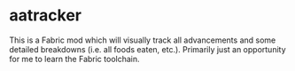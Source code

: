 # aatracker
This is a Fabric mod which will visually track all advancements and some detailed breakdowns (i.e. all foods eaten, etc.). Primarily just an opportunity for me to learn the Fabric toolchain.
